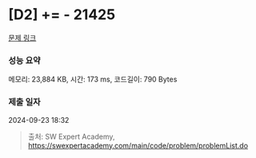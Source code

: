 # [D2] += - 21425 

[문제 링크](https://swexpertacademy.com/main/code/problem/problemDetail.do?contestProbId=AZD8K_UayDoDFAVs) 

### 성능 요약

메모리: 23,884 KB, 시간: 173 ms, 코드길이: 790 Bytes

### 제출 일자

2024-09-23 18:32



> 출처: SW Expert Academy, https://swexpertacademy.com/main/code/problem/problemList.do